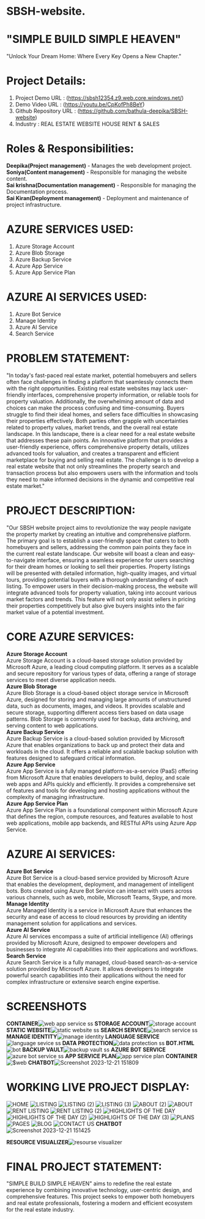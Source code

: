 # SBSH-website.
# "SIMPLE BUILD SIMPLE HEAVEN"
"Unlock Your Dream Home: Where Every Key Opens a New Chapter."

# Project Details:
  1. Project Demo URL : (https://sbsh12354.z9.web.core.windows.net/)
  1. Demo Video URL : (https://youtu.be/CpKofPh8BeY)
  1. Github Repository URL : (https://github.com/bathula-deepika/SBSH-website)
  1. Industry : REAL ESTATE WEBSITE HOUSE RENT & SALES

# Roles & Responsibilities:
**Deepika(Project management)** - Manages the web development project.<br>
**Soniya(Content management)** - Responsible for managing the website content.<br>
**Sai krishna(Documentation management)** - Responsible for managing the Documentation process.<br>
**Sai Kiran(Deployment management)** - Deployment and maintenance of project infrastructure.<br>

# AZURE SERVICES USED:
1. Azure Storage Account
2. Azure Blob Storage
3. Azure Backup Service
4. Azure App Service
5. Azure App Service Plan

# AZURE AI SERVICES USED:
1. Azure Bot Service
2. Manage Identity
3. Azure AI Service
4. Search Service

# PROBLEM STATEMENT:
"In today's fast-paced real estate market, potential homebuyers and sellers often face challenges in finding a platform that seamlessly connects them with the right opportunities. Existing real estate websites may lack user-friendly interfaces, comprehensive property information, or reliable tools for property valuation. Additionally, the overwhelming amount of data and choices can make the process confusing and time-consuming.
Buyers struggle to find their ideal homes, and sellers face difficulties in showcasing their properties effectively. Both parties often grapple with uncertainties related to property values, market trends, and the overall real estate landscape.
In this landscape, there is a clear need for a real estate website that addresses these pain points. An innovative platform that provides a user-friendly experience, offers comprehensive property details, utilizes advanced tools for valuation, and creates a transparent and efficient marketplace for buying and selling real estate.
The challenge is to develop a real estate website that not only streamlines the property search and transaction process but also empowers users with the information and tools they need to make informed decisions in the dynamic and competitive real estate market."

# PROJECT DESCRIPTION:
"Our SBSH website project aims to revolutionize the way people navigate the property market by creating an intuitive and comprehensive platform. The primary goal is to establish a user-friendly space that caters to both homebuyers and sellers, addressing the common pain points they face in the current real estate landscape.
Our website will boast a clean and easy-to-navigate interface, ensuring a seamless experience for users searching for their dream homes or looking to sell their properties. Property listings will be presented with detailed information, high-quality images, and virtual tours, providing potential buyers with a thorough understanding of each listing.
To empower users in their decision-making process, the website will integrate advanced tools for property valuation, taking into account various market factors and trends. This feature will not only assist sellers in pricing their properties competitively but also give buyers insights into the fair market value of a potential investment.

# CORE AZURE SERVICES:
**Azure Storage Account**<br>
Azure Storage Account is a cloud-based storage solution provided by Microsoft Azure, a leading cloud computing platform. It serves as a scalable and secure repository for various types of data, offering a range of storage services to meet diverse application needs.<br>
**Azure Blob Storage**<br>
 Azure Blob Storage is a cloud-based object storage service in Microsoft Azure, designed for storing and managing large amounts of unstructured data, such as documents, images, and videos. It provides scalable and secure storage, supporting different access tiers based on data usage patterns. Blob Storage is commonly used for backup, data archiving, and serving content to web applications.<br>
**Azure Backup Service**<br>
Azure Backup Service is a cloud-based solution provided by Microsoft Azure that enables organizations to back up and protect their data and workloads in the cloud. It offers a reliable and scalable backup solution with features designed to safeguard critical information.<br>
**Azure App Service**<br>
Azure App Service is a fully managed platform-as-a-service (PaaS) offering from Microsoft Azure that enables developers to build, deploy, and scale web apps and APIs quickly and efficiently. It provides a comprehensive set of features and tools for developing and hosting applications without the complexity of managing infrastructure.<br>
**Azure App Service Plan**<br>
Azure App Service Plan is a foundational component within Microsoft Azure that defines the region, compute resources, and features available to host web applications, mobile app backends, and RESTful APIs using Azure App Service.<br>

# AZURE AI SERVICES:
**Azure Bot Service**<br>
Azure Bot Service is a cloud-based service provided by Microsoft Azure that enables the development, deployment, and management of intelligent bots. Bots created using Azure Bot Service can interact with users across various channels, such as web, mobile, Microsoft Teams, Skype, and more.<br>
**Manage Identity**<br>
Azure Managed Identity is a service in Microsoft Azure that enhances the security and ease of access to cloud resources by providing an identity management solution for applications and services.<br>
**Azure AI Service**<br>
Azure AI services encompass a suite of artificial intelligence (AI) offerings provided by Microsoft Azure, designed to empower developers and businesses to integrate AI capabilities into their applications and workflows.<br>
**Search Service**<br>
Azure Search Service is a fully managed, cloud-based search-as-a-service solution provided by Microsoft Azure. It allows developers to integrate powerful search capabilities into their applications without the need for complex infrastructure or extensive search engine expertise.<br>

# SCREENSHOTS
**CONTAINER**![web app service ss](https://github.com/bathula-deepika/SBSH-website/assets/152024848/a2d1c585-44c5-471c-9b3e-ba0d13a7f8e5)
**STORAGE ACCOUNT**![storage account](https://github.com/bathula-deepika/SBSH-website/assets/152024848/901548ae-6deb-4731-9bfd-665b0f34ef33)
**STATIC WEBSITE**![static website ss](https://github.com/bathula-deepika/SBSH-website/assets/152024848/6e86e1ac-b20b-4786-aea9-e2197b0ef072)
**SEARCH SERVICE**![search service ss](https://github.com/bathula-deepika/SBSH-website/assets/152024848/03425672-763c-419b-906d-9ac8f3250fac)
**MANAGE IDENTITY**![manage identity](https://github.com/bathula-deepika/SBSH-website/assets/152024848/7b6c12dd-732d-4769-9f83-d5954fa3b54a)
**LANGUAGE SERVICE**![language sevice ss](https://github.com/bathula-deepika/SBSH-website/assets/152024848/7e8dc97b-187c-4f1f-861b-72d827df37d3)
**DATA PROTECTION**![data protection ss](https://github.com/bathula-deepika/SBSH-website/assets/152024848/64bee726-6b86-4341-bc46-54297533c79a)
**BOT.HTML**![bot](https://github.com/bathula-deepika/SBSH-website/assets/152024848/1ff4de0b-7c1a-4e9e-9270-c9c015b58a18)
**BACKUP VAULT**![backup vault ss](https://github.com/bathula-deepika/SBSH-website/assets/152024848/9755c46a-b9d6-49a3-8e71-c9febb99ffcc)
**AZURE BOT SERVICE**![azure bot service ss](https://github.com/bathula-deepika/SBSH-website/assets/152024848/be8a230d-29fb-425e-88a7-3a79e9d9c317)
**APP SERVICE PLAN**![app service plan](https://github.com/bathula-deepika/SBSH-website/assets/152024848/05e441bf-44bf-4257-89d6-c285e3ad1041)
**CONTAINER**![$web](https://github.com/bathula-deepika/SBSH-website/assets/152024848/45af2293-f489-438a-a62a-538936691447)
**CHATBOT**![Screenshot 2023-12-21 151809](https://github.com/bathula-deepika/SBSH-website/assets/152024848/158ec500-cb9c-4fd5-ac17-895c63ef84a0)

# WORKING LIVE PROJECT DISPLAY:
![HOME](https://github.com/bathula-deepika/SBSH-website/assets/152024848/e3f1ae84-222f-48d3-8721-9d1372880cbb)
![LISTING](https://github.com/bathula-deepika/SBSH-website/assets/152024848/f1ce38f2-dc51-4ae3-9352-9a5d5ea8462a)
![LISTING (2)](https://github.com/bathula-deepika/SBSH-website/assets/152024848/d8921db8-3413-4674-99eb-55db36b739e4)
![LISTING (3)](https://github.com/bathula-deepika/SBSH-website/assets/152024848/0acf04e9-47c6-438d-b106-4747a242160c)
![ABOUT (2)](https://github.com/bathula-deepika/SBSH-website/assets/152024848/be4608b4-a8c0-4487-a1be-48753c4f0f78)
![ABOUT](https://github.com/bathula-deepika/SBSH-website/assets/152024848/fcfc881b-34f4-42d4-aeb3-a8f2d7e816f9)
![RENT LISTING](https://github.com/bathula-deepika/SBSH-website/assets/152024848/30b86501-f465-4f6f-bace-7a3d33e725a8)
![RENT LISTING (2)](https://github.com/bathula-deepika/SBSH-website/assets/152024848/67eed681-d4e9-41f6-b352-09549cdf65cb)
![HIGHLIGHTS OF THE DAY](https://github.com/bathula-deepika/SBSH-website/assets/152024848/bb915fdf-e5ca-4a04-b3d7-a1ced0978623)
![HIGHLIGHTS OF THE DAY (2)](https://github.com/bathula-deepika/SBSH-website/assets/152024848/9ab6edd5-94a2-4266-981e-eb0564ff52fd)
![HIGHLIGHTS OF THE DAY (3)](https://github.com/bathula-deepika/SBSH-website/assets/152024848/f13f56e5-df7d-41d5-b042-084ed0c60dae)
![PLANS](https://github.com/bathula-deepika/SBSH-website/assets/152024848/724f1c73-35a7-4c13-ba2a-0f2cdb9e19b0)
![PAGES](https://github.com/bathula-deepika/SBSH-website/assets/152024848/366252a9-a46b-4e60-9d09-627792d37f01)
![BLOG](https://github.com/bathula-deepika/SBSH-website/assets/152024848/f194b779-a4f4-4720-8a2e-ff1d18c76308)
![CONTACT US](https://github.com/bathula-deepika/SBSH-website/assets/152024848/43278758-6171-4542-a88a-1249000e617d)
**CHATBOT**![Screenshot 2023-12-21 151425](https://github.com/bathula-deepika/SBSH-website/assets/152024848/fb3914b8-8f16-444a-bfa2-a6044276e481)


**RESOURCE VISUALIZER**![resourse visualizer](https://github.com/bathula-deepika/SBSH-website/assets/152024848/121b5197-6cb7-4f54-bb99-fd602bde91ca)
# FINAL PROJECT STATEMENT:
"SIMPLE BUILD SIMPLE HEAVEN" aims to redefine the real estate experience by combining innovative technology, user-centric design, and comprehensive features. This project seeks to empower both homebuyers and real estate professionals, fostering a modern and efficient ecosystem for the real estate industry.
